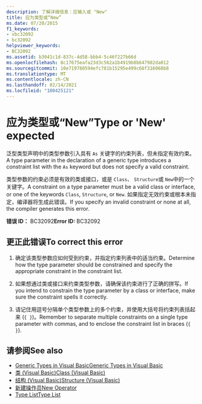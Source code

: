 ```yaml
---
description: 了解详细信息：应输入或 "New"
title: 应为类型或“New”
ms.date: 07/20/2015
f1_keywords:
- vbc32092
- bc32092
helpviewer_keywords:
- BC32092
ms.assetid: b3041c1d-837c-4d58-bbb4-5c46f227b66d
ms.openlocfilehash: 8c17675eafa23d3c562a1b4919b8b647982da012
ms.sourcegitcommit: 10e719780594efc781b15295e499c66f316068b8
ms.translationtype: MT
ms.contentlocale: zh-CN
ms.lasthandoff: 02/14/2021
ms.locfileid: "100425121"
---
```

# <a name="type-or-new-expected"></a><span data-ttu-id="a2d47-103">应为类型或“New”</span><span class="sxs-lookup"><span data-stu-id="a2d47-103">Type or 'New' expected</span></span>

<span data-ttu-id="a2d47-104">泛型类型声明中的类型参数引入具有 `As` 关键字的约束列表，但未指定有效约束。</span><span class="sxs-lookup"><span data-stu-id="a2d47-104">A type parameter in the declaration of a generic type introduces a constraint list with the `As` keyword but does not specify a valid constraint.</span></span>  
  
 <span data-ttu-id="a2d47-105">类型参数的约束必须是有效的类或接口，或是 `Class`、 `Structure`或 `New`中的一个关键字。</span><span class="sxs-lookup"><span data-stu-id="a2d47-105">A constraint on a type parameter must be a valid class or interface, or one of the keywords `Class`, `Structure`, or `New`.</span></span> <span data-ttu-id="a2d47-106">如果指定无效约束或根本未指定，编译器将生成此错误。</span><span class="sxs-lookup"><span data-stu-id="a2d47-106">If you specify an invalid constraint or none at all, the compiler generates this error.</span></span>  
  
 <span data-ttu-id="a2d47-107">**错误 ID：** BC32092</span><span class="sxs-lookup"><span data-stu-id="a2d47-107">**Error ID:** BC32092</span></span>  
  
## <a name="to-correct-this-error"></a><span data-ttu-id="a2d47-108">更正此错误</span><span class="sxs-lookup"><span data-stu-id="a2d47-108">To correct this error</span></span>  
  
1. <span data-ttu-id="a2d47-109">确定该类型参数应如何受到约束，并指定约束列表中的适当约束。</span><span class="sxs-lookup"><span data-stu-id="a2d47-109">Determine how the type parameter should be constrained and specify the appropriate constraint in the constraint list.</span></span>  
  
2. <span data-ttu-id="a2d47-110">如果想通过类或接口来约束类型参数，请确保该约束进行了正确的拼写。</span><span class="sxs-lookup"><span data-stu-id="a2d47-110">If you intend to constrain the type parameter by a class or interface, make sure the constraint spells it correctly.</span></span>  
  
3. <span data-ttu-id="a2d47-111">请记住用逗号分隔单个类型参数上的多个约束，并使用大括号将约束列表括起来 (`{ }`)。</span><span class="sxs-lookup"><span data-stu-id="a2d47-111">Remember to separate multiple constraints on a single type parameter with commas, and to enclose the constraint list in braces (`{ }`).</span></span>  
  
## <a name="see-also"></a><span data-ttu-id="a2d47-112">请参阅</span><span class="sxs-lookup"><span data-stu-id="a2d47-112">See also</span></span>

- [<span data-ttu-id="a2d47-113">Generic Types in Visual Basic</span><span class="sxs-lookup"><span data-stu-id="a2d47-113">Generic Types in Visual Basic</span></span>](../programming-guide/language-features/data-types/generic-types.md)
- [<span data-ttu-id="a2d47-114">类 (Visual Basic)</span><span class="sxs-lookup"><span data-stu-id="a2d47-114">Class (Visual Basic)</span></span>](../language-reference/statements/class-statement.md)
- [<span data-ttu-id="a2d47-115">结构 (Visual Basic)</span><span class="sxs-lookup"><span data-stu-id="a2d47-115">Structure (Visual Basic)</span></span>](../language-reference/statements/structure-statement.md)
- [<span data-ttu-id="a2d47-116">新建操作员</span><span class="sxs-lookup"><span data-stu-id="a2d47-116">New Operator</span></span>](../language-reference/operators/new-operator.md)
- [<span data-ttu-id="a2d47-117">Type List</span><span class="sxs-lookup"><span data-stu-id="a2d47-117">Type List</span></span>](../language-reference/statements/type-list.md)
